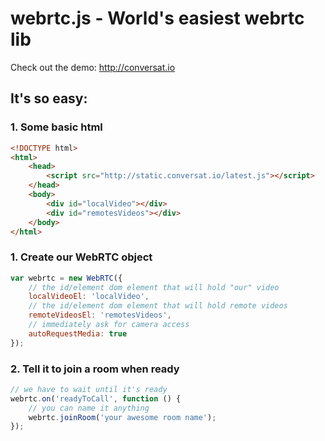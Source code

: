 # webrtc.js - World's easiest webrtc lib

Check out the demo: http://conversat.io


## It's so easy:

### 1. Some basic html

```html
<!DOCTYPE html>
<html>
    <head>
        <script src="http://static.conversat.io/latest.js"></script> 
    </head>
    <body>
        <div id="localVideo"></div>
        <div id="remotesVideos"></div>
    </body>
</html>

```

### 1. Create our WebRTC object

```js
var webrtc = new WebRTC({
    // the id/element dom element that will hold "our" video
    localVideoEl: 'localVideo',
    // the id/element dom element that will hold remote videos
    remoteVideosEl: 'remotesVideos',
    // immediately ask for camera access
    autoRequestMedia: true
});
```

### 2. Tell it to join a room when ready

```js
// we have to wait until it's ready
webrtc.on('readyToCall', function () {
    // you can name it anything
    webrtc.joinRoom('your awesome room name');
});
```
